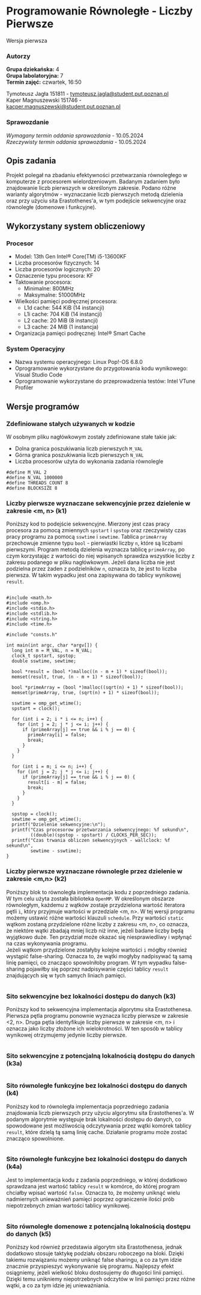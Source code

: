 # Programowanie Równoległe - Liczby Pierwsze

Wersja pierwsza

### Autorzy

**Grupa dziekańska:** 4  
**Grupa labolatoryjna:** 7  
**Termin zajęć:** czwartek, 16:50


Tymoteusz Jagła 151811 - tymoteusz.jagla@student.put.poznan.pl  
Kaper Magnuszewski 151746 - kacper.magnuszewski@student.put.poznan.pl

### Sprawozdanie

_Wymagany termin oddania sprawozdania -_ 10.05.2024  
_Rzeczywisty termin oddania sprawozdania -_ 10.05.2024  

## Opis zadania

Projekt polegał na zbadaniu efektywności przetwarzania równoległego w komputerze z procesorem wielordzeniowym. Badanym zadaniem było znajdowanie liczb pierwszych w określonym zakresie. Podano różne warianty algorytmów - wyznaczanie liczb pierwszych metodą dzielenia oraz przy użyciu sita Erastothenes'a, w tym podejście sekwencyjne oraz równoległe (domenowe i funkcyjne).

## Wykorzystany system obliczeniowy

### Procesor

- Model: 13th Gen Intel® Core(TM) i5-13600KF
- Liczba procesorów fizycznych: 14
- Liczba procesorów logicznych: 20
- Oznaczenie typu procesora: KF
- Taktowanie procesora:
  - Minimalne: 800MHz
  - Maksymalne: 51000MHz
- Wielkości pamięci podręcznej procesora: 
  - L1d cache: 544 KiB (14 instancji)
  - L1i cache: 704 KiB (14 instancji)
  - L2 cache: 20 MiB (8 instancji)
  - L3 cache: 24 MiB (1 instancja)
- Organizacja pamięci podręcznej: Intel® Smart Cache

### System Operacyjny

- Nazwa systemu operacyjnego: Linux Pop!-OS 6.8.0
- Oprogramowanie wykorzystane do przygotowania kodu wynikowego: Visual Studio Code
- Oprogramowanie wykorzystane do przeprowadzenia testów: Intel VTune Profiler

## Wersje programów

### Zdefiniowane stałych używanych w kodzie
W osobnym pliku nagłówkowym zostały zdefiniowane stałe takie jak:
  - Dolna granica poszukiwania liczb pierwszych `M_VAL`
  - Górna granica poszukiwania liczb pierwszych `N_VAL`
  - Liczba procesorów użyta do wykonania zadania równolegle 

~~~ { #consts .cpp caption="Stałe używane w programach"}
#define M_VAL 2
#define N_VAL 1000000
#define THREADS_COUNT 8
#define BLOCKSIZE 8
~~~


### Liczby pierwsze wyznaczane sekwencyjnie przez dzielenie w zakresie <m, n> (k1)
Poniższy kod to podejście sekwencyjne. Mierzony jest czas pracy procesora za pomocą zmiennych `spstart` i `spstop` oraz rzeczywisty czas pracy programu za pomocą `sswtime` i `sewtime`. Tablica `primeArray` przechowuje zmienne typu `bool` - pierwiastki liczby `n`, które są liczbami pierwszymi. Program metodą dzielenia wyznacza tablicę `primeArray`, po czym korzystając z wartości do niej wpisanych sprawdza wszystkie liczby z zakresu podanego w pliku nagłówkowym. Jeżeli dana liczba nie jest podzielna przez żaden z podzielników `n`, oznacza to, że jest to liczba pierwsza. W takim wypadku jest ona zapisywana do tablicy wynikowej `result`.

~~~ { #K1 .cpp .numberLines caption="Kod 1. Liczby pierwsze wyznaczane sekwencyjnie przez dzielenie"}

#include <math.h>
#include <omp.h>
#include <stdio.h>
#include <stdlib.h>
#include <string.h>
#include <time.h>

#include "consts.h"

int main(int argc, char *argv[]) {
  long int m = M_VAL, n = N_VAL;
  clock_t spstart, spstop;
  double sswtime, sewtime;

  bool *result = (bool *)malloc((n - m + 1) * sizeof(bool));
  memset(result, true, (n - m + 1) * sizeof(bool));

  bool *primeArray = (bool *)malloc((sqrt(n) + 1) * sizeof(bool));
  memset(primeArray, true, (sqrt(n) + 1) * sizeof(bool));

  sswtime = omp_get_wtime();
  spstart = clock();

  for (int i = 2; i * i <= n; i++) {
    for (int j = 2; j * j <= i; j++) {
      if (primeArray[j] == true && i % j == 0) {
        primeArray[i] = false;
        break;
      }
    }
  }

  for (int i = m; i <= n; i++) {
    for (int j = 2; j * j <= i; j++) {
      if (primeArray[j] == true && i % j == 0) {
        result[i - m] = false;
        break;
      }
    }
  }

  spstop = clock();
  sewtime = omp_get_wtime();
  printf("Dzielenie sekwencyjne:\n");
  printf("Czas procesorow przetwarzania sekwencyjnego: %f sekund\n",
         ((double)(spstop - spstart) / CLOCKS_PER_SEC));
  printf("Czas trwania obliczen sekwencyjnych - wallclock: %f sekund\n",
         sewtime - sswtime);
}
~~~


### Liczby pierwsze wyznaczane równolegle przez dzielenie w zakresie <m,n> (k2)
Poniższy blok to równoległa implementacja kodu z poprzedniego zadania. W tym celu użyta została biblioteka `OpenMP`. W określonym obszarze równoległym, każdemu z wątków zostaje przydzielona wartość iteratora pętli `i`, który przyjmuje wartości w przedziale <m, n>. W tej wersji programu możemy ustawić różne wartości klauzuli `schedule`. Przy wartości `static` wątkom zostaną przydzielone różne liczby z zakresu <m, n>, co oznacza, że niektóre wątki zbadają mniej liczb niż inne, jeżeli badane liczby będą wyjątkowo duże. Ten przydział może okazać się niesprawiedliwy i wpłynąć na czas wykonywania programu.   
Jeżeli wątkom przydzielone zostałyby kolejne wartości `i` mógłby również wystąpić false-sharing. Oznacza to, że wątki mogłyby nadpisywać tą samą linię pamięci, co znacząco spowolniłoby program. W tym wypadku false-sharing pojawiłby się poprzez nadpisywanie części tablicy `result` znajdujących się w tych samych liniach pamięci.
```cpp

```


### Sito sekwencyjne bez lokalności dostępu do danych (k3)
Poniższy kod to sekwencyjna implementacja algorytmu sita Erastothenesa. Pierwsza pętla programu ponownie wyznacza liczby pierwsze w zakresie <2, n>. Druga pętla identyfikuje liczby pierwsze w zakresie <m, n> i oznacza jako liczby złożone ich wielokrotności. W ten sposób w tablicy wynikowej otrzymujemy jedynie liczby pierwsze.
```cpp

```

### Sito sekwencyjne z potencjalną lokalnością dostępu do danych (k3a)

```cpp

```


### Sito równoległe funkcyjne bez lokalności dostępu do danych (k4)
Poniższy kod to równoległa implementacja poprzedniego zadania znajdowania liczb pierwszych przy użyciu algorytmu sita Erastothenes'a. W podanym algorytmie występuje brak lokalności dostępu do danych, co spowodowane jest możliwością odczytywania przez wątki komórek tablicy `result`, które dzielą tą samą linię cache. Działanie programu może zostać znacząco spowolnione.
```cpp

```


### Sito równoległe funkcyjne bez lokalności dostępu do danych (k4a)
Jest to implementacja kodu z zadania poprzedniego, w której dodatkowo sprawdzana jest wartość tablicy `result` w komórce, do której program chciałby wpisać wartość `false`. Oznacza to, że możemy uniknąć wielu nadmiernych unieważnień pamięci poprzez ograniczenie ilości prób niepotrzebnych zmian wartości tablicy wynikowej.
```cpp

```


### Sito równoległe domenowe z potencjalną lokalnością dostępu do danych (k5)
Poniższy kod również przedstawia algorytm sita Erastothenesa, jednak dodatkowo stosuje taktykę podziału obszaru roboczego na bloki. Dzięki takiemu rozwiązaniu możemy uniknąć false sharingu, a co za tym idzie znacznie przyspieszyć wykonywanie się programu. Najlepszy efekt osiągniemy, jeżeli wielkość bloku dostosujemy do długości linii pamięci. Dzięki temu unikniemy niepotrzebnych odczytów w linii pamięci przez różne wątki, a co za tym idzie jej unieważniania. 
```cpp

```
